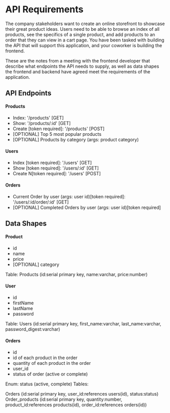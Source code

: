 # API Requirements

The company stakeholders want to create an online storefront to showcase their great product ideas. Users need to be able to browse an index of all products, see the specifics of a single product, and add products to an order that they can view in a cart page. You have been tasked with building the API that will support this application, and your coworker is building the frontend.

These are the notes from a meeting with the frontend developer that describe what endpoints the API needs to supply, as well as data shapes the frontend and backend have agreed meet the requirements of the application.

## API Endpoints

#### Products

- Index: '/products' [GET]
- Show: '/products/:id' [GET]
- Create [token required]: '/products' [POST]
- [OPTIONAL] Top 5 most popular products
- [OPTIONAL] Products by category (args: product category)

#### Users

- Index [token required]: '/users' [GET]
- Show [token required]: '/users/:id' [GET]
- Create N[token required]: '/users' [POST]

#### Orders

- Current Order by user (args: user id)[token required]: '/users/:id/order/:id' [GET]
- [OPTIONAL] Completed Orders by user (args: user id)[token required]

## Data Shapes

#### Product

- id
- name
- price
- [OPTIONAL] category

Table: Products (id:serial primary key, name:varchar, price:number)

#### User

- id
- firstName
- lastName
- password

Table: Users (id:serial primary key, first_name:varchar, last_name:varchar, password_digest:varchar)

#### Orders

- id
- id of each product in the order
- quantity of each product in the order
- user_id
- status of order (active or complete)

Enum: status (active, complete)
Tables: 

Orders (id:serial primary key, user_id:references users(id), status:status)
Order_products (id:serial primary key, quantity:number, product_id:references products(id), order_id:references orders(id))